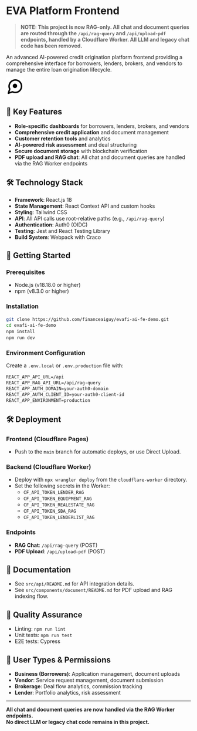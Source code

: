 # EVA Platform Frontend

> **NOTE: This project is now RAG-only. All chat and document queries are routed through the `/api/rag-query` and `/api/upload-pdf` endpoints, handled by a Cloudflare Worker. All LLM and legacy chat code has been removed.**

An advanced AI-powered credit origination platform frontend providing a comprehensive interface for borrowers, lenders, brokers, and vendors to manage the entire loan origination lifecycle.

![EVA Platform](public/icons/eva-avatar.svg)

## 🌟 Key Features

- **Role-specific dashboards** for borrowers, lenders, brokers, and vendors
- **Comprehensive credit application** and document management
- **Customer retention tools** and analytics
- **AI-powered risk assessment** and deal structuring
- **Secure document storage** with blockchain verification
- **PDF upload and RAG chat**: All chat and document queries are handled via the RAG Worker endpoints

## 🛠️ Technology Stack

- **Framework**: React.js 18
- **State Management**: React Context API and custom hooks
- **Styling**: Tailwind CSS
- **API**: All API calls use root-relative paths (e.g., `/api/rag-query`)
- **Authentication**: Auth0 (OIDC)
- **Testing**: Jest and React Testing Library
- **Build System**: Webpack with Craco

## 🚀 Getting Started

### Prerequisites
- Node.js (v18.18.0 or higher)
- npm (v8.3.0 or higher)

### Installation
```bash
git clone https://github.com/financeaiguy/evafi-ai-fe-demo.git
cd evafi-ai-fe-demo
npm install
npm run dev
```

### Environment Configuration
Create a `.env.local` or `.env.production` file with:
```
REACT_APP_API_URL=/api
REACT_APP_RAG_API_URL=/api/rag-query
REACT_APP_AUTH_DOMAIN=your-auth0-domain
REACT_APP_AUTH_CLIENT_ID=your-auth0-client-id
REACT_APP_ENVIRONMENT=production
```

## 🛠️ Deployment

### Frontend (Cloudflare Pages)
- Push to the `main` branch for automatic deploys, or use Direct Upload.

### Backend (Cloudflare Worker)
- Deploy with `npx wrangler deploy` from the `cloudflare-worker` directory.
- Set the following secrets in the Worker:
  - `CF_API_TOKEN_LENDER_RAG`
  - `CF_API_TOKEN_EQUIPMENT_RAG`
  - `CF_API_TOKEN_REALESTATE_RAG`
  - `CF_API_TOKEN_SBA_RAG`
  - `CF_API_TOKEN_LENDERLIST_RAG`

### Endpoints
- **RAG Chat**: `/api/rag-query` (POST)
- **PDF Upload**: `/api/upload-pdf` (POST)

## 📖 Documentation

- See `src/api/README.md` for API integration details.
- See `src/components/document/README.md` for PDF upload and RAG indexing flow.

## 🧪 Quality Assurance

- Linting: `npm run lint`
- Unit tests: `npm run test`
- E2E tests: Cypress

## 👥 User Types & Permissions

- **Business (Borrowers)**: Application management, document uploads
- **Vendor**: Service request management, document submission
- **Brokerage**: Deal flow analytics, commission tracking
- **Lender**: Portfolio analytics, risk assessment

---

**All chat and document queries are now handled via the RAG Worker endpoints.  
No direct LLM or legacy chat code remains in this project.**
